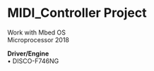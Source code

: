 # MIDI_Controller Project
Work with Mbed OS  
Microprocessor 2018  

**Driver/Engine**  
• DISCO-F746NG

